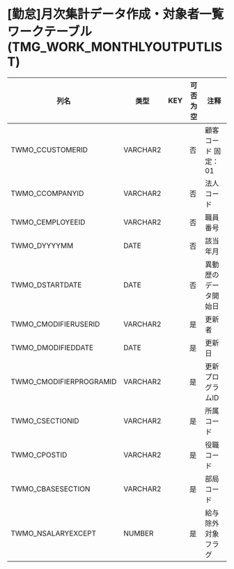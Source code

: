 # [勤怠]月次集計データ作成・対象者一覧ワークテーブル(TMG_WORK_MONTHLYOUTPUTLIST)
| 列名   | 类型   | KEY  | 可否为空 | 注释   |
| ---- | ---- | ---- | ---- | ---- |
|TWMO_CCUSTOMERID|VARCHAR2||否|顧客コード                    固定：01|
|TWMO_CCOMPANYID|VARCHAR2||否|法人コード|
|TWMO_CEMPLOYEEID|VARCHAR2||否|職員番号|
|TWMO_DYYYYMM|DATE||否|該当年月|
|TWMO_DSTARTDATE|DATE||否|異動歴のデータ開始日|
|TWMO_CMODIFIERUSERID|VARCHAR2||是|更新者|
|TWMO_DMODIFIEDDATE|DATE||是|更新日|
|TWMO_CMODIFIERPROGRAMID|VARCHAR2||是|更新プログラムID|
|TWMO_CSECTIONID|VARCHAR2||是|所属コード|
|TWMO_CPOSTID|VARCHAR2||是|役職コード|
|TWMO_CBASESECTION|VARCHAR2||是|部局コード|
|TWMO_NSALARYEXCEPT|NUMBER||是|給与除外対象フラグ|
